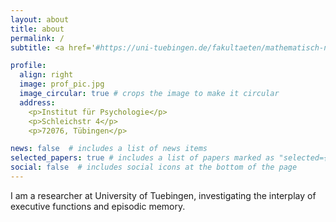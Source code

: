 ```yaml
---
layout: about
title: about
permalink: /
subtitle: <a href='#https://uni-tuebingen.de/fakultaeten/mathematisch-naturwissenschaftliche-fakultaet/fachbereiche/psychologie/arbeitsbereiche/allgemeine-psychologie/team/moritz-schiltenwolf/'>University of Tuebingen</a>

profile:
  align: right
  image: prof_pic.jpg
  image_circular: true # crops the image to make it circular
  address:
    <p>Institut für Psychologie</p>
    <p>Schleichstr 4</p>
    <p>72076, Tübingen</p>

news: false  # includes a list of news items
selected_papers: true # includes a list of papers marked as "selected={true}"
social: false  # includes social icons at the bottom of the page
---
```


I am a researcher at University of Tuebingen, investigating the interplay of executive functions and episodic memory.
